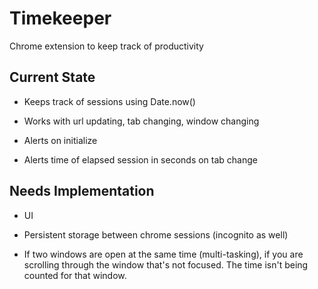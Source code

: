 # Timekeeper

Chrome extension to keep track of productivity


## Current State
- Keeps track of sessions using Date.now()

- Works with url updating, tab changing, window changing

- Alerts on initialize

- Alerts time of elapsed session in seconds on tab change

## Needs Implementation

- UI

- Persistent storage between chrome sessions (incognito as well)

- If two windows are open at the same time (multi-tasking), if you are  
  scrolling through the window that's not focused. The time isn't being
  counted for that window.
